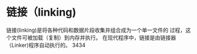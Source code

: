 # 链接（linking)
链接(linking)是将各种代码和数据片段收集并组合成为一个单一文件的
过程，这个文件可被加载（复制）到内存并执行。
在现代程序中，链接是由链接器（Linker)程序自动执行的。
3434 
